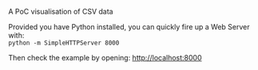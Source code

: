 A PoC visualisation of CSV data

Provided you have Python installed, you can quickly fire up a Web Server with:  
`python -m SimpleHTTPServer 8000`

Then check the example by opening:
[http://localhost:8000](http://localhost:8000)
